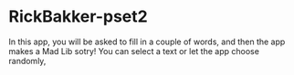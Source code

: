 # RickBakker-pset2

In this app, you will be asked to fill in a couple of words, and then the app makes a Mad Lib sotry! You can select a text or let the app choose randomly,
